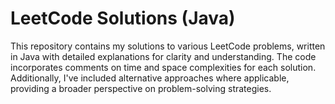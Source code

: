 # LeetCode Solutions (Java)

This repository contains my solutions to various LeetCode problems, written in Java with detailed explanations for clarity and understanding. The code incorporates comments on time and space complexities for each solution. Additionally, I've included alternative approaches where applicable, providing a broader perspective on problem-solving strategies.
